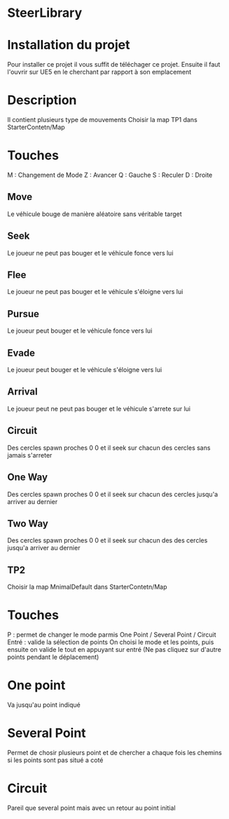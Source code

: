 # SteerLibrary
 
# Installation du projet

Pour installer ce projet il vous suffit de téléchager ce projet.
Ensuite il faut l'ouvrir sur UE5 en le cherchant par rapport à son emplacement

# Description 

Il contient plusieurs type de mouvements
Choisir la map TP1 dans StarterContetn/Map

# Touches

M : Changement de Mode
Z : Avancer
Q : Gauche
S : Reculer
D : Droite

## Move

Le véhicule bouge de manière aléatoire sans véritable target

## Seek

Le joueur ne peut pas bouger et le véhicule fonce vers lui

## Flee

Le joueur ne peut pas bouger et le véhicule s'éloigne vers lui

## Pursue

Le joueur peut bouger et le véhicule fonce vers lui

## Evade

Le joueur peut bouger et le véhicule s'éloigne vers lui

## Arrival

Le joueur peut ne peut pas bouger et le véhicule s'arrete sur lui

## Circuit

Des cercles spawn proches 0 0 et il seek sur chacun des cercles sans jamais s'arreter

## One Way

Des cercles spawn proches 0 0 et il seek sur chacun des cercles jusqu'a arriver au dernier

## Two Way

Des cercles spawn proches 0 0 et il seek sur chacun des des cercles jusqu'a arriver au dernier

## TP2
Choisir la map MnimalDefault dans StarterContetn/Map
# Touches

P : permet de changer le mode parmis One Point / Several Point / Circuit
Entré : valide la sélection de points
On choisi le mode et les points, puis ensuite on valide le tout en appuyant sur entré (Ne pas cliquez sur d'autre points pendant le déplacement)

# One point
Va jusqu'au point indiqué

# Several Point
Permet de chosir plusieurs point et de chercher a chaque fois les chemins si les points sont pas situé a coté

# Circuit
Pareil que several point mais avec un retour au point initial
